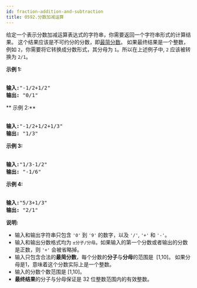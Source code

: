 ```yaml
---
id: fraction-addition-and-subtraction
title: 0592.分数加减运算
---
```

给定一个表示分数加减运算表达式的字符串，你需要返回一个字符串形式的计算结果。 这个结果应该是不可约分的分数，即[最简分数](https://baike.baidu.com/item/%E6%9C%80%E7%AE%80%E5%88%86%E6%95%B0)。 如果最终结果是一个整数，例如 <code>2</code>，你需要将它转换成分数形式，其分母为 <code>1</code>。所以在上述例子中, <code>2</code> 应该被转换为 <code>2/1</code>。

**示例 1:**


<pre><br/><strong>输入:</strong>&#34;-1/2+1/2&#34;<br/><strong>输出:</strong> &#34;0/1&#34;<br/></pre>

** 示例 2:**


<pre><br/><strong>输入:</strong>&#34;-1/2+1/2+1/3&#34;<br/><strong>输出:</strong> &#34;1/3&#34;<br/></pre>

**示例 3:**


<pre><br/><strong>输入:</strong>&#34;1/3-1/2&#34;<br/><strong>输出:</strong> &#34;-1/6&#34;<br/></pre>

**示例 4:**


<pre><br/><strong>输入:</strong>&#34;5/3+1/3&#34;<br/><strong>输出:</strong> &#34;2/1&#34;<br/></pre>

**说明:**

- 输入和输出字符串只包含 <code>&#39;0&#39;</code> 到 <code>&#39;9&#39;</code> 的数字，以及 <code>&#39;/&#39;</code>, <code>&#39;+&#39;</code> 和 <code>&#39;-&#39;</code>。 
- 输入和输出分数格式均为 <code>±分子/分母</code>。如果输入的第一个分数或者输出的分数是正数，则 <code>&#39;+&#39;</code> 会被省略掉。
- 输入只包含合法的**最简分数**，每个分数的**分子**与**分母**的范围是  [1,10]。 如果分母是1，意味着这个分数实际上是一个整数。
- 输入的分数个数范围是 [1,10]。
- **最终结果**的分子与分母保证是 32 位整数范围内的有效整数。
